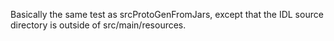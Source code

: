 Basically the same test as srcProtoGenFromJars, except that the IDL source
directory is outside of src/main/resources.

